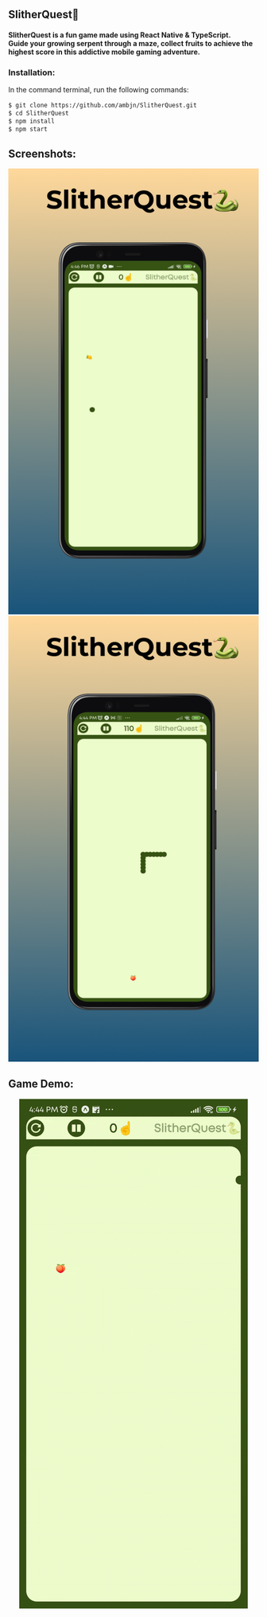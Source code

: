 ## SlitherQuest🐍

#### SlitherQuest is a fun game made using React Native & TypeScript.<br>Guide your growing serpent through a maze, collect fruits to achieve the highest score in this addictive mobile gaming adventure.

### Installation:

In the command terminal, run the following commands:

    $ git clone https://github.com/ambjn/SlitherQuest.git
    $ cd SlitherQuest
    $ npm install
    $ npm start

## Screenshots: 

<center> 
<img src = 'https://github.com/ambjn/SlitherQuest/blob/main/screenshots/1.png' alt='screenshot-of-app-1'>
<img src = 'https://github.com/ambjn/SlitherQuest/blob/main/screenshots/2.png' alt='screenshot-of-app-2'> 
</center>

## Game Demo: 

<center> <img src = 'https://github.com/ambjn/SlitherQuest/blob/main/screenshots/gif/demo-gif.gif' alt='demo-gif'> </center>



